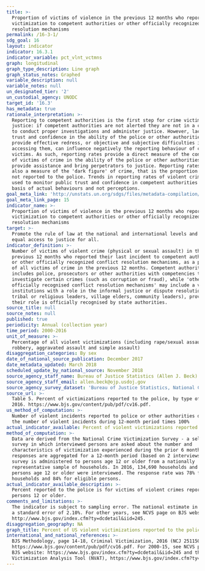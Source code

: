 ```yaml
---
title: >-
  Proportion of victims of violence in the previous 12 months who reported their
  victimization to competent authorities or other officially recognized conflict
  resolution mechanisms
permalink: /16-3-1/
sdg_goal: 16
layout: indicator
indicator: 16.3.1
indicator_variable: pct_vlnt_vctmns
graph: longitudinal
graph_type_description: Line graph
graph_status_notes: Graphed
variable_description: null
variable_notes: null
un_designated_tier: '2'
un_custodial_agency: UNODC
target_id: '16.3'
has_metadata: true
rationale_interpretation: >-
  Reporting to competent authorities is the first step for crime victims to seek
  justice: if competent authorities are not alerted they are not in a condition
  to conduct proper investigations and administer justice. However, lack of
  trust and confidence in the ability of the police or other authorities to
  provide effective redress, or objective and subjective difficulties in
  accessing them, can influence negatively the reporting behaviour of crime
  victims. As such, reporting rates provide a direct measure of the confidence
  of victims of crime in the ability of the police or other authorities to
  provide assistance and bring perpetrators to justice. Reporting rates provide
  also a measure of the 'dark figure' of crime, that is the proportion of crimes
  not reported to the police. Trends in reporting rates of violent crime can be
  used to monitor public trust and confidence in competent authorities on the
  basis of actual behaviours and not perceptions.
goal_meta_link: 'http://unstats.un.org/sdgs/files/metadata-compilation/Metadata-Goal-16.pdf'
goal_meta_link_page: 15
indicator_name: >-
  Proportion of victims of violence in the previous 12 months who reported their
  victimization to competent authorities or other officially recognized conflict
  resolution mechanisms
target: >-
  Promote the rule of law at the national and international levels and ensure
  equal access to justice for all.
indicator_definition: >-
  Number of victims of violent crime (physical or sexual assault) in the
  previous 12 months who reported their last incident to competent authorities
  or other officially recognized conflict resolution mechanisms, as a percentage
  of all victims of crime in the previous 12 months. Competent authorities
  includes police, prosecutors or other authorities with competencies to
  investigate certain crimes (such as corruption or fraud), while 'other
  officially recognised conflict resolution mechanisms' may include a variety of
  institutions with a role in the informal justice or dispute resolution (e.g.
  tribal or religious leaders, village elders, community leaders), provided
  their role is officially recognised by state authorities.
source_title: null
source_notes: null
published: true
periodicity: Annual (collection year)
time_period: 2000-2016
unit_of_measure: >-
  Percentage of all violent victimizations (including rape/sexual assault,
  robbery, aggravated assault and simple assault)
disaggregation_categories: By sex
date_of_national_source_publication: December 2017
date_metadata_updated: March 2018
scheduled_update_by_national_source: November 2018
source_agency_staff_name: Bureau of Justice Statistics (Allen J. Beck)
source_agency_staff_email: allen.beck@ojp.usdoj.gov
source_agency_survey_dataset: 'Bureau of Justice Statistics, National Crime Victimization Survey'
source_url: >-
  Table 5. Percent of victimizations reported to the police, by type of crime,
  2016. https://www.bjs.gov/content/pub/pdf/cv16.pdf.
us_method_of_computation: >-
  Number of violent incidents reported to police or other authorities divided by
  the number of violent incidents during 12-month period times 100%
actual_indicator_available: Percent of violent victimizations reported to the police.
method_of_computation: >-
  Data are derived from the National Crime Victimization Survey - a self-report
  survey in which interviewed persons are asked about the number and
  characteristics of victimization experienced during the prior 6 months. The
  responses are aggregated for a 12-month period (based on 2 interviews). The
  survey is administered to persons age 12 or older from a nationally
  representative sample of households. In 2016, 134,690 households and 224,520
  persons age 12 or older were interviewed. The response rate was 78% for
  households and 84% for eligible persons.
actual_indicator_available_description: >-
  Percent reported to the police is for victims of violent crimes reported by
  persons 12 or older.
comments_and_limitations: >-
  The indicator is subject to sampling error. The national estimate in 2016 had
  a standard error of 2.10%. For other years, see NCVS page on BJS website:
  http://www.bjs.gov/index.cfm?ty=dcdetail&iid=245.
disaggregation_geography: NA
graph_title: Percent of US violent victimizations reported to the police
international_and_national_references: >-
  BJS Methodology, page 14-18, Criminal Victimization, 2016 (NCJ 251150),
  https://www.bjs.gov/content/pub/pdf/cv16.pdf. For 2000-15, see NCVS page on
  BJS website: https://www.bjs.gov/index.cfm?ty=dcdetail&iid=245 and the NCVS 
  Victimization Analysis Tool (NVAT), https://www.bjs.gov/index.cfm?ty=nvat.
---
```

